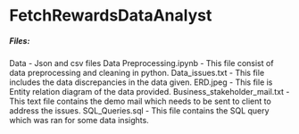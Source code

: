 # FetchRewardsDataAnalyst
##### Files:
Data - Json and csv files
Data Preprocessing.ipynb - This file consist of data preprocessing and cleaning in python.
Data_issues.txt - This file includes the data discrepancies in the data given.
ERD.jpeg - This file is Entity relation diagram of the data provided.
Business_stakeholder_mail.txt - This text file contains the demo mail which needs to be sent to client to address the issues.
SQL_Queries.sql - This file contains the SQL query which was ran for some data insights.
